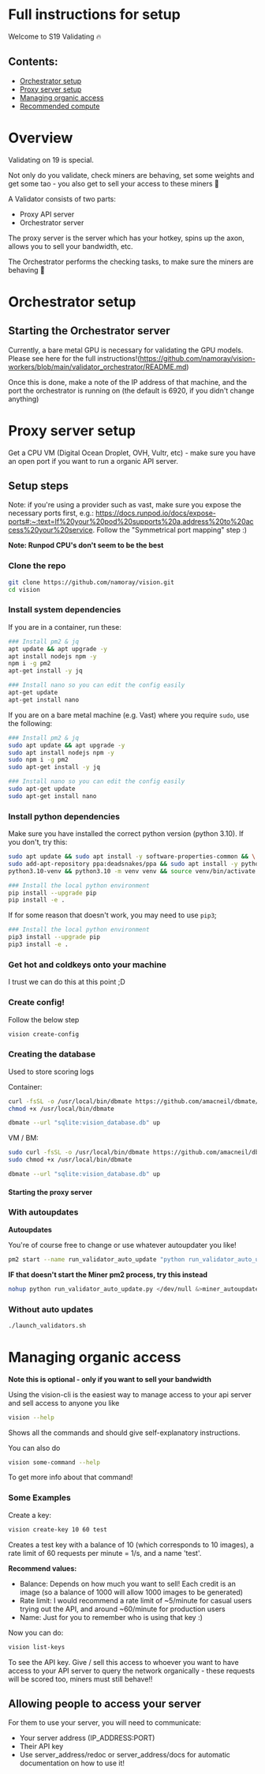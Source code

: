 # Full instructions for setup

Welcome to S19 Validating 🔥


## Contents:

- [Orchestrator setup](#orchestrator-setup)
- [Proxy server setup](#proxy-server-setup)
- [Managing organic access](#managing-organic-access)
- [Recommended compute](./recommended-compute)


# Overview

Validating on 19 is special.

Not only do you validate, check miners are behaving, set some weights and get some tao - you also get to sell your access to these miners 🤩


A Validator consists of two parts:

- Proxy API server
- Orchestrator server

The proxy server is the server which has your hotkey,  spins up the axon, allows you to sell your bandwidth, etc. 

The Orchestrator performs the checking tasks, to make sure the miners are behaving 🫡

# Orchestrator setup

## Starting the Orchestrator server

Currently, a bare metal GPU is necessary for validating the GPU models. Please see here for the full instructions!(https://github.com/namoray/vision-workers/blob/main/validator_orchestrator/README.md)

Once this is done, make a note of the IP address of that machine, and the port the orchestrator is running on (the default is 6920, if you didn't change anything)


# Proxy server setup

Get a CPU VM (Digital Ocean Droplet, OVH, Vultr, etc)  - make sure you have an open port if you want to run a organic API server.

## Setup steps

Note: if you're using a provider such as vast, make sure you expose the necessary ports first, e.g.: https://docs.runpod.io/docs/expose-ports#:~:text=If%20your%20pod%20supports%20a,address%20to%20access%20your%20service. Follow the "Symmetrical port mapping" step :) 

**Note: Runpod CPU's don't seem to be the best**

### Clone the repo
```bash
git clone https://github.com/namoray/vision.git
cd vision
```

### Install system dependencies

If you are in a container, run these:

```bash
### Install pm2 & jq
apt update && apt upgrade -y
apt install nodejs npm -y
npm i -g pm2
apt-get install -y jq

### Install nano so you can edit the config easily
apt-get update
apt-get install nano
```
If you are on a bare metal machine (e.g. Vast) where you require `sudo`, use the following:
```bash
### Install pm2 & jq
sudo apt update && apt upgrade -y
sudo apt install nodejs npm -y
sudo npm i -g pm2
sudo apt-get install -y jq

### Install nano so you can edit the config easily
sudo apt-get update
sudo apt-get install nano
``` 

### Install python dependencies
Make sure you have installed the correct python version (python 3.10). If you don't, try this:

```bash
sudo apt update && sudo apt install -y software-properties-common && \
sudo add-apt-repository ppa:deadsnakes/ppa && sudo apt install -y python3.10 \
python3.10-venv && python3.10 -m venv venv && source venv/bin/activate && echo "source venv/bin/activate">>~/.bashrc
```

```bash
### Install the local python environment
pip install --upgrade pip
pip install -e .
```

If for some reason that doesn't work, you may need to use `pip3`;
```bash
### Install the local python environment
pip3 install --upgrade pip
pip3 install -e .
```


### Get hot and coldkeys onto your machine
I trust we can do this at this point ;D

### Create config!

Follow the below step
```bash
vision create-config
```

### Creating the database
Used to store scoring logs

Container:
```bash
curl -fsSL -o /usr/local/bin/dbmate https://github.com/amacneil/dbmate/releases/latest/download/dbmate-linux-amd64
chmod +x /usr/local/bin/dbmate

dbmate --url "sqlite:vision_database.db" up
```

VM / BM:
```bash
sudo curl -fsSL -o /usr/local/bin/dbmate https://github.com/amacneil/dbmate/releases/latest/download/dbmate-linux-amd64
sudo chmod +x /usr/local/bin/dbmate

dbmate --url "sqlite:vision_database.db" up
```




#### Starting the proxy server

### With autoupdates

**Autoupdates**

You're of course free to change or use whatever autoupdater you like!

```bash
pm2 start --name run_validator_auto_update "python run_validator_auto_update.py"
```

**IF that doesn't start the Miner pm2 process, try this instead**

```bash
nohup python run_validator_auto_update.py </dev/null &>miner_autoupdate.log &
```

### Without auto updates
```bash
./launch_validators.sh
```


# Managing organic access

**Note this is optional - only if you want to sell your bandwidth**

Using the vision-cli is the easiest way to manage access to your api server and sell access to anyone you like

```bash
vision --help
```

Shows all the commands and should give self-explanatory instructions.

You can also do

```bash
vision some-command --help
```

To get more info about that command!

### Some Examples

Create a key:

```bash
vision create-key 10 60 test
```
Creates a test key with a balance of 10 (which corresponds to 10 images), a rate limit of 60 requests per minute = 1/s, and a name 'test'.

**Recommend values:**
- Balance: Depends on how much you want to sell! Each credit is an image (so a balance of 1000 will allow 1000 images to be generated)
- Rate limit: I would recommend a rate limit of ~5/minute for casual users trying out the API, and around ~60/minute for production users
- Name: Just for you to remember who is using that key :)

Now you can do:
```bash
vision list-keys
```
To see the API key. Give / sell this access to whoever you want to have access to your API server to query the network organically - these requests will be scored too, miners must still behave!!

## Allowing people to access your server
For them to use your server, you will need to communicate:

- Your server address (IP_ADDRESS:PORT)
- Their API key
- Use server_address/redoc or server_address/docs for automatic documentation on how to use it!
